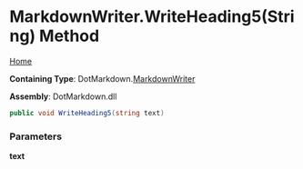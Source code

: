 <a name="_top"></a>

# MarkdownWriter\.WriteHeading5\(String\) Method

[Home](../../../README.md#_top)

**Containing Type**: DotMarkdown\.[MarkdownWriter](../README.md#_top)

**Assembly**: DotMarkdown\.dll

```csharp
public void WriteHeading5(string text)
```

### Parameters

**text**